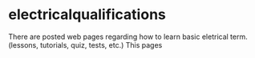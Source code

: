 # electricalqualifications
There are posted web pages regarding how to learn basic eletrical term. (lessons, tutorials, quiz, tests, etc.) This pages
